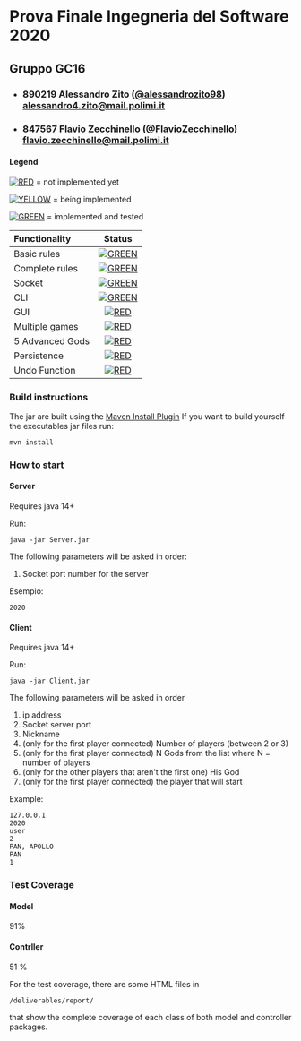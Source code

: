 # Prova Finale Ingegneria del Software 2020
## Gruppo GC16

- ###   890219    Alessandro Zito ([@alessandrozito98](https://github.com/alessandrozito98)) alessandro4.zito@mail.polimi.it
- ###   847567    Flavio Zecchinello ([@FlavioZecchinello](https://github.com/FlavioZecchinello)) flavio.zecchinello@mail.polimi.it

#### Legend

[![RED](https://placehold.it/15/f03c15/f03c15)]() = not implemented yet

[![YELLOW](https://placehold.it/15/ffdd00/ffdd00)]() = being implemented

[![GREEN](https://placehold.it/15/44bb44/44bb44)]() = implemented and tested


| Functionality | Status |
|:-----------------------|:------------------------------------:|
| Basic rules | [![GREEN](http://placehold.it/15/44bb44/44bb44)]() |
| Complete rules | [![GREEN](http://placehold.it/15/44bb44/44bb44)]() |
| Socket |[![GREEN](http://placehold.it/15/44bb44/44bb44)]() |
| CLI |[![GREEN](http://placehold.it/15/44bb44/44bb44)]() |
| GUI | [![RED](http://placehold.it/15/f03c15/f03c15)]() |
| Multiple games | [![RED](http://placehold.it/15/f03c15/f03c15)]()|
| 5 Advanced Gods | [![RED](http://placehold.it/15/f03c15/f03c15)]() |
| Persistence | [![RED](http://placehold.it/15/f03c15/f03c15)]() |
| Undo Function | [![RED](http://placehold.it/15/f03c15/f03c15)]() |

<!--
[![RED](https://placehold.it/15/f03c15/f03c15)](#)
[![YELLOW](https://placehold.it/15/ffdd00/ffdd00)](#)
[![GREEN](https://placehold.it/15/44bb44/44bb44)](#)
-->


### Build instructions

The jar are built using the [Maven Install Plugin](https://maven.apache.org/plugins/maven-install-plugin/)
If you want to build yourself the executables jar files run:
```
mvn install
```

### How to start
#### Server
Requires java 14+ 

Run:
```
java -jar Server.jar
```

The following parameters will be asked in order:
1. Socket port number for the server

Esempio:
```
2020
```

#### Client
Requires java 14+

Run:
```
java -jar Client.jar
````

The following parameters will be asked in order
1. ip address
2. Socket server port
3. Nickname
4. (only for the first player connected) Number of players (between 2 or 3)
5. (only for the first player connected) N Gods from the list where N = number of players
6. (only for the other players that aren't the first one) His God
7. (only for the first player connected) the player that will start

Example:
```
127.0.0.1
2020
user
2
PAN, APOLLO
PAN
1
```

### Test Coverage

#### Model
91%

#### Contrller 
51 %


For the test coverage, there are some HTML files in
```
/deliverables/report/
```
that show the complete coverage of each class of both model and controller packages.
